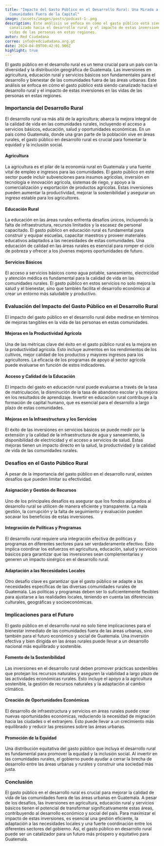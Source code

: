 ```yaml
---
title: "Impacto del Gasto Público en el Desarrollo Rural: Una Mirada a las
  Comunidades Fuera de la Capital"
image: /assets/images/posts/podcast-1-.png
description: Este análisis se enfoca en cómo el gasto público está siendo
  canalizado hacia el desarrollo rural y el impacto de estas inversiones en las
  vidas de las personas en estas regiones.
autor: Red Ciudadana
correo: info@redciudadana.org.gt
date: 2024-04-09T00:42:01.906Z
highlight: true
---
```

El gasto público en el desarrollo rural es un tema crucial para un país con la diversidad y la distribución geográfica de Guatemala. Las inversiones en agricultura, educación rural y servicios básicos son fundamentales para el desarrollo y bienestar de las comunidades fuera de las áreas urbanas. Este análisis se enfoca en cómo el gasto público está siendo canalizado hacia el desarrollo rural y el impacto de estas inversiones en las vidas de las personas en estas regiones.

### Importancia del Desarrollo Rural

El desarrollo rural va más allá de la agricultura; abarca la mejora integral de la calidad de vida en las comunidades rurales, incluyendo el acceso a servicios básicos, educación, salud y oportunidades económicas. En un país como Guatemala, donde una gran parte de la población vive en áreas rurales, el gasto público en desarrollo rural es crucial para fomentar la equidad y la inclusión social.

#### Agricultura

La agricultura es el pilar de la economía rural en Guatemala y una fuente vital de empleo e ingresos para las comunidades. El gasto público en este sector puede incluir subvenciones para insumos agrícolas, inversión en tecnología e innovación agrícola, sistemas de riego, y apoyo a la comercialización y exportación de productos agrícolas. Estas inversiones pueden aumentar la productividad, mejorar la sostenibilidad y asegurar un ingreso estable para los agricultores.

#### Educación Rural

La educación en las áreas rurales enfrenta desafíos únicos, incluyendo la falta de infraestructura, recursos limitados y la escasez de personal capacitado. El gasto público en educación rural es fundamental para construir y equipar escuelas, capacitar maestros y proveer materiales educativos adaptados a las necesidades de estas comunidades. Una educación de calidad en las áreas rurales es esencial para romper el ciclo de pobreza y ofrecer a los jóvenes mejores oportunidades de futuro.

#### Servicios Básicos

El acceso a servicios básicos como agua potable, saneamiento, electricidad y atención médica es fundamental para la calidad de vida en las comunidades rurales. El gasto público en estos servicios no solo mejora la salud y el bienestar, sino que también facilita el desarrollo económico al crear un entorno más saludable y productivo.

### Evaluación del Impacto del Gasto Público en el Desarrollo Rural

El impacto del gasto público en el desarrollo rural debe medirse en términos de mejoras tangibles en la vida de las personas en estas comunidades.

#### Mejoras en la Productividad Agrícola

Una de las métricas clave del éxito en el gasto público rural es la mejora en la productividad agrícola. Esto incluye aumentos en los rendimientos de los cultivos, mejor calidad de los productos y mayores ingresos para los agricultores. La eficacia de los programas de apoyo al sector agrícola puede evaluarse en función de estos indicadores.

#### Acceso y Calidad de la Educación

El impacto del gasto en educación rural puede evaluarse a través de la tasa de matriculación, la disminución de la tasa de abandono escolar y la mejora en los resultados de aprendizaje. Invertir en educación rural contribuye a la formación de capital humano, que es esencial para el desarrollo a largo plazo de estas comunidades.

#### Mejoras en la Infraestructura y los Servicios

El éxito de las inversiones en servicios básicos se puede medir por la extensión y la calidad de la infraestructura de agua y saneamiento, la disponibilidad de electricidad y el acceso a servicios de salud. Estas mejoras tienen un impacto directo en la salud, la productividad y la calidad de vida de las comunidades rurales.

### Desafíos en el Gasto Público Rural

A pesar de la importancia del gasto público en el desarrollo rural, existen desafíos que pueden limitar su efectividad.

#### Asignación y Gestión de Recursos

Uno de los principales desafíos es asegurar que los fondos asignados al desarrollo rural se utilicen de manera eficiente y transparente. La mala gestión, la corrupción y la falta de seguimiento y evaluación pueden socavar los beneficios de estas inversiones.

#### Integración de Políticas y Programas

El desarrollo rural requiere una integración efectiva de políticas y programas en diferentes sectores para ser verdaderamente efectivo. Esto implica coordinar los esfuerzos en agricultura, educación, salud y servicios básicos para garantizar que las inversiones sean complementarias y generen un impacto sinérgico en el desarrollo rural.

#### Adaptación a las Necesidades Locales

Otro desafío clave es garantizar que el gasto público se adapte a las necesidades específicas de las diversas comunidades rurales de Guatemala. Las políticas y programas deben ser lo suficientemente flexibles para ajustarse a las realidades locales, teniendo en cuenta las diferencias culturales, geográficas y socioeconómicas.

### Implicaciones para el Futuro

El gasto público en el desarrollo rural no solo tiene implicaciones para el bienestar inmediato de las comunidades fuera de las áreas urbanas, sino también para el futuro económico y social de Guatemala. Una inversión efectiva y bien dirigida en las áreas rurales puede llevar a un desarrollo nacional más equilibrado y sostenible.

#### Fomento de la Sostenibilidad

Las inversiones en el desarrollo rural deben promover prácticas sostenibles que protejan los recursos naturales y aseguren la viabilidad a largo plazo de las actividades económicas rurales. Esto incluye el apoyo a la agricultura sostenible, la gestión de recursos naturales y la adaptación al cambio climático.

#### Creación de Oportunidades Económicas

El desarrollo de infraestructura y servicios en áreas rurales puede crear nuevas oportunidades económicas, reduciendo la necesidad de migración hacia las ciudades o el extranjero. Esto puede llevar a un crecimiento más equilibrado y reducir las presiones sobre las áreas urbanas.

#### Promoción de la Equidad

Una distribución equitativa del gasto público que incluya el desarrollo rural es fundamental para promover la equidad y la inclusión social. Al invertir en las comunidades rurales, el gobierno puede ayudar a cerrar la brecha de desarrollo entre las áreas urbanas y rurales y construir una sociedad más justa.

### Conclusión

El gasto público en el desarrollo rural es crucial para mejorar la calidad de vida de las comunidades fuera de las áreas urbanas en Guatemala. A pesar de los desafíos, las inversiones en agricultura, educación rural y servicios básicos tienen el potencial de transformar significativamente estas áreas, contribuyendo al desarrollo económico y social del país. Para maximizar el impacto de estas inversiones, es esencial una gestión eficiente, la adaptación a las necesidades locales y una fuerte coordinación entre los diferentes sectores del gobierno. Así, el gasto público en desarrollo rural puede ser un catalizador para un futuro más próspero y equitativo para Guatemala.